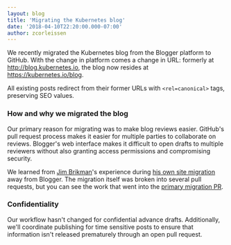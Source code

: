 ```yaml
---
layout: blog
title: 'Migrating the Kubernetes blog'
date: '2018-04-10T22:20:00.000-07:00'
author: zcorleissen
---
```


We recently migrated the Kubernetes blog from the Blogger platform to GitHub. With the change in platform comes a change in URL: formerly at http://blog.kubernetes.io, the blog now resides at https://kubernetes.io/blog.

All existing posts redirect from their former URLs with `<rel=canonical>` tags, preserving SEO values.

### How and why we migrated the blog

Our primary reason for migrating was to make blog reviews easier. GitHub's pull request process makes it easier for multiple parties to collaborate on reviews. Blogger's web interface makes it difficult to open drafts to multiple reviewers without also granting access permissions and compromising security.

We learned from [Jim Brikman](https://www.ybrikman.com)'s experience during [his own site migration](https://www.ybrikman.com/writing/2015/04/20/migrating-from-blogger-to-github-pages/) away from Blogger. The migration itself was broken into several pull requests, but you can see the work that went into the [primary migration PR](https://github.com/kubernetes/website/pull/7247).

### Confidentiality

Our workflow hasn't changed for confidential advance drafts. Additionally, we'll coordinate publishing for time sensitive posts to ensure that information isn't released prematurely through an open pull request.
